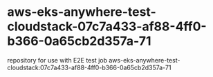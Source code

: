 # aws-eks-anywhere-test-cloudstack-07c7a433-af88-4ff0-b366-0a65cb2d357a-71
repository for use with E2E test job aws-eks-anywhere-test-cloudstack:07c7a433-af88-4ff0-b366-0a65cb2d357a-71
